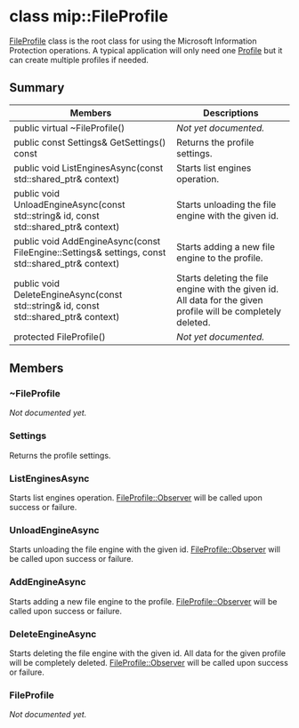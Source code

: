 # class mip::FileProfile 
[FileProfile](class_mip_fileprofile.md) class is the root class for using the Microsoft Information Protection operations.
A typical application will only need one [Profile](class_mip_profile.md) but it can create multiple profiles if needed.
  
## Summary
 Members                        | Descriptions                                
--------------------------------|---------------------------------------------
 public virtual ~FileProfile()  | _Not yet documented._
 public const Settings& GetSettings() const  |  Returns the profile settings.
public void ListEnginesAsync(const std::shared_ptr<void>& context)  |  Starts list engines operation.
public void UnloadEngineAsync(const std::string& id, const std::shared_ptr<void>& context)  |  Starts unloading the file engine with the given id.
public void AddEngineAsync(const FileEngine::Settings& settings, const std::shared_ptr<void>& context)  |  Starts adding a new file engine to the profile.
public void DeleteEngineAsync(const std::string& id, const std::shared_ptr<void>& context)  |  Starts deleting the file engine with the given id. All data for the given profile will be completely deleted.
 protected FileProfile()  | _Not yet documented._
  
## Members
  
### ~FileProfile
_Not documented yet._

  
### Settings
Returns the profile settings.
  
### ListEnginesAsync
Starts list engines operation.
[FileProfile::Observer](class_mip_fileprofile_observer.md) will be called upon success or failure.
  
### UnloadEngineAsync
Starts unloading the file engine with the given id.
[FileProfile::Observer](class_mip_fileprofile_observer.md) will be called upon success or failure.
  
### AddEngineAsync
Starts adding a new file engine to the profile.
[FileProfile::Observer](class_mip_fileprofile_observer.md) will be called upon success or failure.
  
### DeleteEngineAsync
Starts deleting the file engine with the given id. All data for the given profile will be completely deleted.
[FileProfile::Observer](class_mip_fileprofile_observer.md) will be called upon success or failure.
  
### FileProfile
_Not documented yet._
